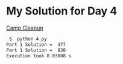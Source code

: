# My Solution for Day 4

[Camp Cleanup](https://adventofcode.com/2022/day/4)
```bash
 $  python 4.py
Part 1 Solution =  477
Part 1 Solution =  830
Execution took 0.03008 s
```